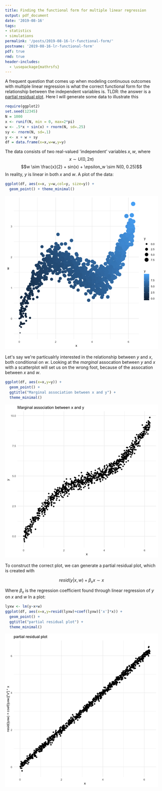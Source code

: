 ```yaml
---
title: Finding the functional form for multiple linear regression
output: pdf_document
date: '2019-08-16'
tags:
- statistics 
- simulations
permalink: '/posts/2019-08-16-lr-functional-form/'
postname: '2019-08-16-lr-functional-form'
pdf: true
rmd: true
header-includes:
  - \usepackage{mathrsfs}
---
```


A frequent question that comes up when modeling continuous outcomes with multiple linear regression 
is what the correct functional form for the relationship between the independent variables is.
TLDR: the answer is a [partial residual plot](https://en.wikipedia.org/wiki/Partial_residual_plot). 
Here I will generate some data to illustrate this



```r
require(ggplot2)
set.seed(12345)
N = 1000
x <- runif(N, min = 0, max=2*pi)
w <- .5*x + sin(x) + rnorm(N, sd=.25)
sy <- rnorm(N, sd=.1)
y <- x + w + sy
df = data.frame(x=x,w=w,y=y)
```

The data consists of two real-valued 'independent' variables $x,w$, 
where 
$$x\sim U(0, 2 \pi)$$
$$w \sim \frac{x}{2} + sin(x) + \epsilon_w \sim N(0, 0.25)$$
In reality, $y$ is linear in both $x$ and $w$.
A plot of the data:


```r
ggplot(df, aes(x=x, y=w,col=y, size=y)) + 
  geom_point() + theme_minimal()
```

![plot of chunk xwy](/posts/figures/2019-08-16-lr-functional-form/xwy-1.png)

Let's say we're particualrly interested in the relationship between $y$ and $x$, both conditional on $w$.
Looking at the *marginal* assocation between $y$ and $x$ with a scatterplot will set us on the wrong foot, 
because of the assocation between $x$ and $w$.


```r
ggplot(df, aes(x=x,y=y)) + 
  geom_point() + 
  ggtitle("Marginal association between x and y") + 
  theme_minimal()
```

![plot of chunk marginal](/posts/figures/2019-08-16-lr-functional-form/marginal-1.png)

To construct the correct plot, we can generate a partial residual plot, which is created with 

$$resid(y|x,w)+\beta_x x \sim x$$

Where $\beta_x$ is the regression coefficient found through linear regression of $y$ on $x$ and $w$
In a plot:


```r
lyxw <- lm(y~x+w)
ggplot(df, aes(x=x,y=resid(lyxw)+coef(lyxw)['x']*x)) + 
  geom_point() + 
  ggtitle("partial residual plot") + 
  theme_minimal()
```

![plot of chunk partresid](/posts/figures/2019-08-16-lr-functional-form/partresid-1.png)
